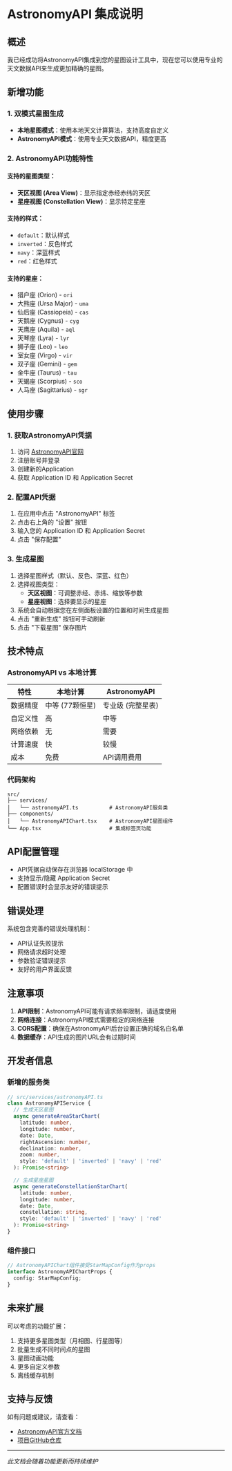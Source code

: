 # AstronomyAPI 集成说明

## 概述

我已经成功将AstronomyAPI集成到您的星图设计工具中，现在您可以使用专业的天文数据API来生成更加精确的星图。

## 新增功能

### 1. 双模式星图生成
- **本地星图模式**：使用本地天文计算算法，支持高度自定义
- **AstronomyAPI模式**：使用专业天文数据API，精度更高

### 2. AstronomyAPI功能特性

#### 支持的星图类型：
- **天区视图 (Area View)**：显示指定赤经赤纬的天区
- **星座视图 (Constellation View)**：显示特定星座

#### 支持的样式：
- `default`：默认样式
- `inverted`：反色样式 
- `navy`：深蓝样式
- `red`：红色样式

#### 支持的星座：
- 猎户座 (Orion) - `ori`
- 大熊座 (Ursa Major) - `uma`
- 仙后座 (Cassiopeia) - `cas`
- 天鹅座 (Cygnus) - `cyg`
- 天鹰座 (Aquila) - `aql`
- 天琴座 (Lyra) - `lyr`
- 狮子座 (Leo) - `leo`
- 室女座 (Virgo) - `vir`
- 双子座 (Gemini) - `gem`
- 金牛座 (Taurus) - `tau`
- 天蝎座 (Scorpius) - `sco`
- 人马座 (Sagittarius) - `sgr`

## 使用步骤

### 1. 获取AstronomyAPI凭据

1. 访问 [AstronomyAPI官网](https://astronomyapi.com)
2. 注册账号并登录
3. 创建新的Application
4. 获取 Application ID 和 Application Secret

### 2. 配置API凭据

1. 在应用中点击 "AstronomyAPI" 标签
2. 点击右上角的 "设置" 按钮
3. 输入您的 Application ID 和 Application Secret
4. 点击 "保存配置"

### 3. 生成星图

1. 选择星图样式（默认、反色、深蓝、红色）
2. 选择视图类型：
   - **天区视图**：可调整赤经、赤纬、缩放等参数
   - **星座视图**：选择要显示的星座
3. 系统会自动根据您在左侧面板设置的位置和时间生成星图
4. 点击 "重新生成" 按钮可手动刷新
5. 点击 "下载星图" 保存图片

## 技术特点

### AstronomyAPI vs 本地计算

| 特性 | 本地计算 | AstronomyAPI |
|------|----------|-------------|
| 数据精度 | 中等 (77颗恒星) | 专业级 (完整星表) |
| 自定义性 | 高 | 中等 |
| 网络依赖 | 无 | 需要 |
| 计算速度 | 快 | 较慢 |
| 成本 | 免费 | API调用费用 |

### 代码架构

```
src/
├── services/
│   └── astronomyAPI.ts          # AstronomyAPI服务类
├── components/
│   └── AstronomyAPIChart.tsx    # AstronomyAPI星图组件
└── App.tsx                      # 集成标签页功能
```

## API配置管理

- API凭据自动保存在浏览器 localStorage 中
- 支持显示/隐藏 Application Secret
- 配置错误时会显示友好的错误提示

## 错误处理

系统包含完善的错误处理机制：
- API认证失败提示
- 网络请求超时处理
- 参数验证错误提示
- 友好的用户界面反馈

## 注意事项

1. **API限制**：AstronomyAPI可能有请求频率限制，请适度使用
2. **网络连接**：AstronomyAPI模式需要稳定的网络连接
3. **CORS配置**：确保在AstronomyAPI后台设置正确的域名白名单
4. **数据缓存**：API生成的图片URL会有过期时间

## 开发者信息

### 新增的服务类

```typescript
// src/services/astronomyAPI.ts
class AstronomyAPIService {
  // 生成天区星图
  async generateAreaStarChart(
    latitude: number,
    longitude: number, 
    date: Date,
    rightAscension: number,
    declination: number,
    zoom: number,
    style: 'default' | 'inverted' | 'navy' | 'red'
  ): Promise<string>

  // 生成星座星图  
  async generateConstellationStarChart(
    latitude: number,
    longitude: number,
    date: Date, 
    constellation: string,
    style: 'default' | 'inverted' | 'navy' | 'red'
  ): Promise<string>
}
```

### 组件接口

```typescript
// AstronomyAPIChart组件接受StarMapConfig作为props
interface AstronomyAPIChartProps {
  config: StarMapConfig;
}
```

## 未来扩展

可以考虑的功能扩展：
1. 支持更多星图类型（月相图、行星图等）
2. 批量生成不同时间点的星图
3. 星图动画功能
4. 更多自定义参数
5. 离线缓存机制

## 支持与反馈

如有问题或建议，请查看：
- [AstronomyAPI官方文档](https://docs.astronomyapi.com/)
- [项目GitHub仓库](您的仓库地址)

---

*此文档会随着功能更新而持续维护* 